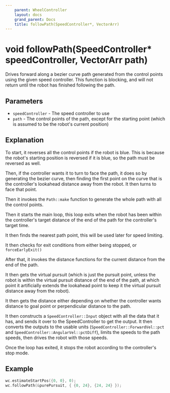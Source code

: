 ```yaml
---
    parent: WheelController
    layout: docs
    grand_parent: Docs
    title: followPath(SpeedController*, VectorArr)
---
```

# void followPath(SpeedController\* speedController, VectorArr path)
Drives forward along a bezier curve path generated from the control points using the given speed controller. This function is blocking, and will not return until the robot has finished following the path.

## Parameters
- `speedController` - The speed controller to use
- `path` - The control points of the path, except for the starting point (which is assumed to be the robot's current position)

## Explanation
To start, it reverses all the control points if the robot is blue. This is because the robot's starting position is reversed if it is blue, so the path must be reversed as well.

Then, if the controller wants it to turn to face the path, it does so by generating the bezier curve, then finding the first point on the curve that is the controller's lookahead distance away from the robot. It then turns to face that point.

Then it invokes the `Path::make` function to generate the whole path with all the control points. 

Then it starts the main loop, this loop exits when the robot has been within the controller's target distance of the end of the path for the controller's target time.

It then finds the nearest path point, this will be used later for speed limiting. 

It then checks for exit conditions from either being stopped, or `forceEarlyExit()`

After that, it invokes the distance functions for the current distance from the end of the path. 

It then gets the virtual pursuit (which is just the pursuit point, unless the robot is within the virtual pursuit distance of the end of the path, at which point it artificially extends the lookahead point to keep it the virtual pursuit distance away from the robot).

It then gets the distance either depending on whether the controller wants distance to goal point or perpendicular distance to the path.

It then constructs a `SpeedController::Input` object with all the data that it has, and sends it over to the SpeedController to get the output. It then converts the outputs to the usable units (`SpeedController::ForwardVel::pct` and `SpeedController::AngularVel::pctDiff`), limits the speeds to the path speeds, then drives the robot with those speeds.

Once the loop has exited, it stops the robot according to the controller's stop mode.

## Example
```cpp
wc.estimateStartPos({0, 0}, 0);
wc.followPath(&purePursuit, { {0, 24}, {24, 24} });
```